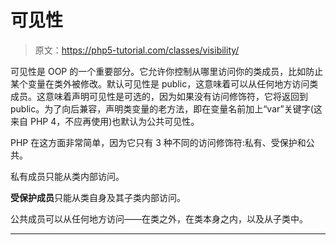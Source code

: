 # 可见性

> 原文：<https://php5-tutorial.com/classes/visibility/>

可见性是 OOP 的一个重要部分。它允许你控制从哪里访问你的类成员，比如防止某个变量在类外被修改。默认可见性是 public，这意味着可以从任何地方访问类成员。这意味着声明可见性是可选的，因为如果没有访问修饰符，它将返回到 public。为了向后兼容，声明类变量的老方法，即在变量名前加上“var”关键字(这来自 PHP 4，不应再使用)也默认为公共可见性。

PHP 在这方面非常简单，因为它只有 3 种不同的访问修饰符:私有、受保护和公共。

私有成员只能从类内部访问。

**受保护成员**只能从类自身及其子类内部访问。

公共成员可以从任何地方访问——在类之外，在类本身之内，以及从子类中。

* * *